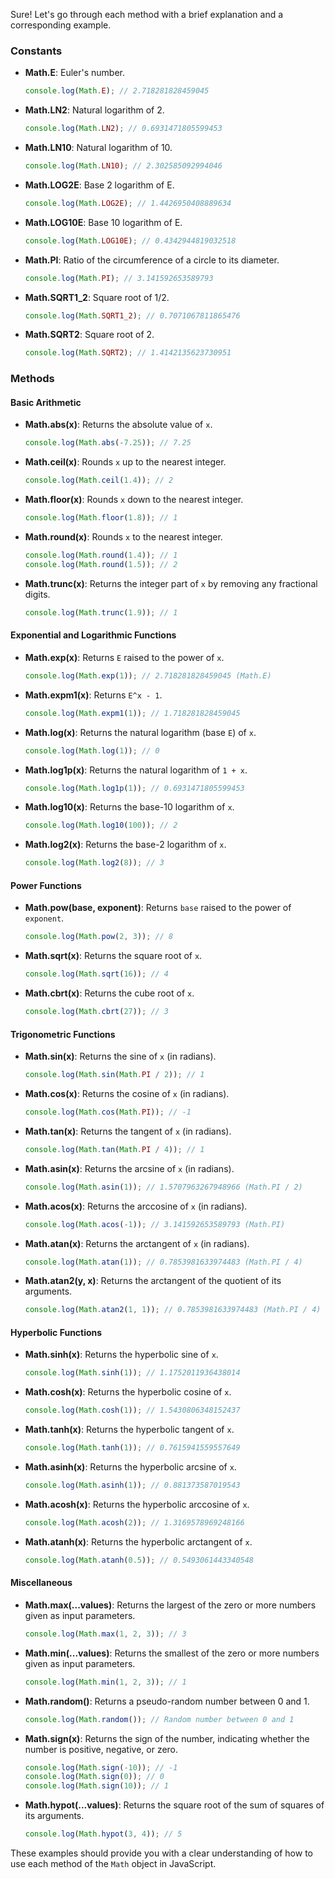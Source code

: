 Sure! Let's go through each method with a brief explanation and a corresponding example.

### Constants

-   **Math.E**: Euler's number.

    ```javascript
    console.log(Math.E); // 2.718281828459045
    ```

-   **Math.LN2**: Natural logarithm of 2.

    ```javascript
    console.log(Math.LN2); // 0.6931471805599453
    ```

-   **Math.LN10**: Natural logarithm of 10.

    ```javascript
    console.log(Math.LN10); // 2.302585092994046
    ```

-   **Math.LOG2E**: Base 2 logarithm of E.

    ```javascript
    console.log(Math.LOG2E); // 1.4426950408889634
    ```

-   **Math.LOG10E**: Base 10 logarithm of E.

    ```javascript
    console.log(Math.LOG10E); // 0.4342944819032518
    ```

-   **Math.PI**: Ratio of the circumference of a circle to its diameter.

    ```javascript
    console.log(Math.PI); // 3.141592653589793
    ```

-   **Math.SQRT1_2**: Square root of 1/2.

    ```javascript
    console.log(Math.SQRT1_2); // 0.7071067811865476
    ```

-   **Math.SQRT2**: Square root of 2.
    ```javascript
    console.log(Math.SQRT2); // 1.4142135623730951
    ```

### Methods

#### Basic Arithmetic

-   **Math.abs(x)**: Returns the absolute value of `x`.

    ```javascript
    console.log(Math.abs(-7.25)); // 7.25
    ```

-   **Math.ceil(x)**: Rounds `x` up to the nearest integer.

    ```javascript
    console.log(Math.ceil(1.4)); // 2
    ```

-   **Math.floor(x)**: Rounds `x` down to the nearest integer.

    ```javascript
    console.log(Math.floor(1.8)); // 1
    ```

-   **Math.round(x)**: Rounds `x` to the nearest integer.

    ```javascript
    console.log(Math.round(1.4)); // 1
    console.log(Math.round(1.5)); // 2
    ```

-   **Math.trunc(x)**: Returns the integer part of `x` by removing any fractional digits.
    ```javascript
    console.log(Math.trunc(1.9)); // 1
    ```

#### Exponential and Logarithmic Functions

-   **Math.exp(x)**: Returns `E` raised to the power of `x`.

    ```javascript
    console.log(Math.exp(1)); // 2.718281828459045 (Math.E)
    ```

-   **Math.expm1(x)**: Returns `E^x - 1`.

    ```javascript
    console.log(Math.expm1(1)); // 1.718281828459045
    ```

-   **Math.log(x)**: Returns the natural logarithm (base `E`) of `x`.

    ```javascript
    console.log(Math.log(1)); // 0
    ```

-   **Math.log1p(x)**: Returns the natural logarithm of `1 + x`.

    ```javascript
    console.log(Math.log1p(1)); // 0.6931471805599453
    ```

-   **Math.log10(x)**: Returns the base-10 logarithm of `x`.

    ```javascript
    console.log(Math.log10(100)); // 2
    ```

-   **Math.log2(x)**: Returns the base-2 logarithm of `x`.
    ```javascript
    console.log(Math.log2(8)); // 3
    ```

#### Power Functions

-   **Math.pow(base, exponent)**: Returns `base` raised to the power of `exponent`.

    ```javascript
    console.log(Math.pow(2, 3)); // 8
    ```

-   **Math.sqrt(x)**: Returns the square root of `x`.

    ```javascript
    console.log(Math.sqrt(16)); // 4
    ```

-   **Math.cbrt(x)**: Returns the cube root of `x`.
    ```javascript
    console.log(Math.cbrt(27)); // 3
    ```

#### Trigonometric Functions

-   **Math.sin(x)**: Returns the sine of `x` (in radians).

    ```javascript
    console.log(Math.sin(Math.PI / 2)); // 1
    ```

-   **Math.cos(x)**: Returns the cosine of `x` (in radians).

    ```javascript
    console.log(Math.cos(Math.PI)); // -1
    ```

-   **Math.tan(x)**: Returns the tangent of `x` (in radians).

    ```javascript
    console.log(Math.tan(Math.PI / 4)); // 1
    ```

-   **Math.asin(x)**: Returns the arcsine of `x` (in radians).

    ```javascript
    console.log(Math.asin(1)); // 1.5707963267948966 (Math.PI / 2)
    ```

-   **Math.acos(x)**: Returns the arccosine of `x` (in radians).

    ```javascript
    console.log(Math.acos(-1)); // 3.141592653589793 (Math.PI)
    ```

-   **Math.atan(x)**: Returns the arctangent of `x` (in radians).

    ```javascript
    console.log(Math.atan(1)); // 0.7853981633974483 (Math.PI / 4)
    ```

-   **Math.atan2(y, x)**: Returns the arctangent of the quotient of its arguments.
    ```javascript
    console.log(Math.atan2(1, 1)); // 0.7853981633974483 (Math.PI / 4)
    ```

#### Hyperbolic Functions

-   **Math.sinh(x)**: Returns the hyperbolic sine of `x`.

    ```javascript
    console.log(Math.sinh(1)); // 1.1752011936438014
    ```

-   **Math.cosh(x)**: Returns the hyperbolic cosine of `x`.

    ```javascript
    console.log(Math.cosh(1)); // 1.5430806348152437
    ```

-   **Math.tanh(x)**: Returns the hyperbolic tangent of `x`.

    ```javascript
    console.log(Math.tanh(1)); // 0.7615941559557649
    ```

-   **Math.asinh(x)**: Returns the hyperbolic arcsine of `x`.

    ```javascript
    console.log(Math.asinh(1)); // 0.881373587019543
    ```

-   **Math.acosh(x)**: Returns the hyperbolic arccosine of `x`.

    ```javascript
    console.log(Math.acosh(2)); // 1.3169578969248166
    ```

-   **Math.atanh(x)**: Returns the hyperbolic arctangent of `x`.
    ```javascript
    console.log(Math.atanh(0.5)); // 0.5493061443340548
    ```

#### Miscellaneous

-   **Math.max(...values)**: Returns the largest of the zero or more numbers given as input parameters.

    ```javascript
    console.log(Math.max(1, 2, 3)); // 3
    ```

-   **Math.min(...values)**: Returns the smallest of the zero or more numbers given as input parameters.

    ```javascript
    console.log(Math.min(1, 2, 3)); // 1
    ```

-   **Math.random()**: Returns a pseudo-random number between 0 and 1.

    ```javascript
    console.log(Math.random()); // Random number between 0 and 1
    ```

-   **Math.sign(x)**: Returns the sign of the number, indicating whether the number is positive, negative, or zero.

    ```javascript
    console.log(Math.sign(-10)); // -1
    console.log(Math.sign(0)); // 0
    console.log(Math.sign(10)); // 1
    ```

-   **Math.hypot(...values)**: Returns the square root of the sum of squares of its arguments.
    ```javascript
    console.log(Math.hypot(3, 4)); // 5
    ```

These examples should provide you with a clear understanding of how to use each method of the `Math` object in JavaScript.
